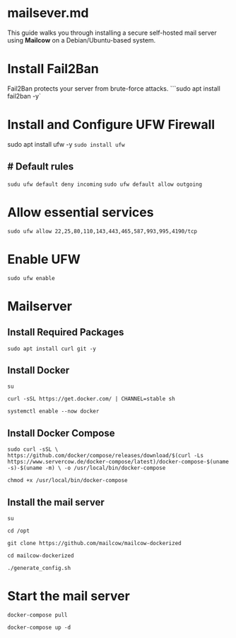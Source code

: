 # mailsever.md
This guide walks you through installing a secure self-hosted mail server using **Mailcow** on a Debian/Ubuntu-based system.


# Install Fail2Ban
Fail2Ban protects your server from brute-force attacks.
```sudo apt install fail2ban -y`

# Install and Configure UFW Firewall
sudo apt install ufw -y
`sudo install ufw`

## # Default rules
`sudu ufw default deny incoming`
`sudo ufw default allow outgoing`
# Allow essential services
`sudo ufw allow 22,25,80,110,143,443,465,587,993,995,4190/tcp`
# Enable UFW
`sudo ufw enable`

# Mailserver

## Install Required Packages
`sudo apt install curl git -y`

## Install Docker
`su`

`curl -sSL https://get.docker.com/ | CHANNEL=stable sh`

`systemctl enable --now docker`

## Install Docker Compose
`sudo curl -sSL \
  https://github.com/docker/compose/releases/download/$(curl -Ls https://www.servercow.de/docker-compose/latest)/docker-compose-$(uname -s)-$(uname -m) \
  -o /usr/local/bin/docker-compose`

`chmod +x /usr/local/bin/docker-compose`

## Install the mail server
`su`

`cd /opt`

`git clone https://github.com/mailcow/mailcow-dockerized`

`cd mailcow-dockerized`

`./generate_config.sh`

# Start the mail server
`docker-compose pull`

`docker-compose up -d`
